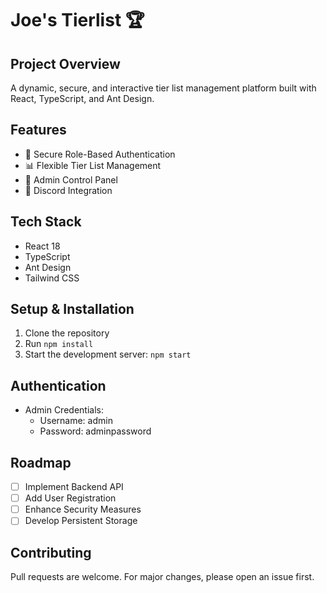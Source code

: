 # Joe's Tierlist 🏆

## Project Overview
A dynamic, secure, and interactive tier list management platform built with React, TypeScript, and Ant Design.

## Features
- 🔐 Secure Role-Based Authentication
- 📊 Flexible Tier List Management
- 🤖 Admin Control Panel
- 💬 Discord Integration

## Tech Stack
- React 18
- TypeScript
- Ant Design
- Tailwind CSS

## Setup & Installation
1. Clone the repository
2. Run `npm install`
3. Start the development server: `npm start`

## Authentication
- Admin Credentials:
  - Username: admin
  - Password: adminpassword

## Roadmap
- [ ] Implement Backend API
- [ ] Add User Registration
- [ ] Enhance Security Measures
- [ ] Develop Persistent Storage

## Contributing
Pull requests are welcome. For major changes, please open an issue first.
